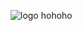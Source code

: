 ![logo](https://intranet.univ-rennes2.fr/sites/default/files/resize/UHB/SERVICE-COMMUNICATION/logor2-noir-150x147.png)
hohoho
